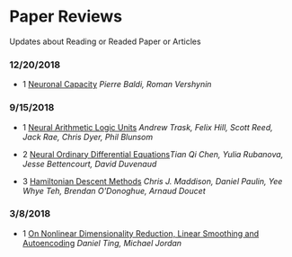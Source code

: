 # Paper Reviews

Updates about Reading or Readed Paper or Articles

### 12/20/2018

- 1 [Neuronal Capacity](https://www.math.uci.edu/~rvershyn/papers/bv-NIPS2018.pdf) *Pierre Baldi, Roman Vershynin*

### 9/15/2018

- 1 [Neural Arithmetic Logic Units](https://github.com/rwang92/PaperReviews/blob/master/Doc/NALU.md) *Andrew Trask, Felix Hill, Scott Reed, Jack Rae, Chris Dyer, Phil Blunsom*

- 2 [Neural Ordinary Differential Equations](https://github.com/rwang92/PaperReviews/blob/master/Doc/NODE.md)*Tian Qi Chen, Yulia Rubanova, Jesse Bettencourt, David Duvenaud*

- 3 [Hamiltonian Descent Methods](https://github.com/rwang92/PaperReviews/blob/master/Doc/HDM.md) *Chris J. Maddison, Daniel Paulin, Yee Whye Teh, Brendan O'Donoghue, Arnaud Doucet*

### 3/8/2018

- 1 [On Nonlinear Dimensionality Reduction, Linear Smoothing and Autoencoding](https://github.com/rwang92/PaperReviews/blob/master/Doc/NLDR.md) *Daniel Ting, Michael Jordan*
